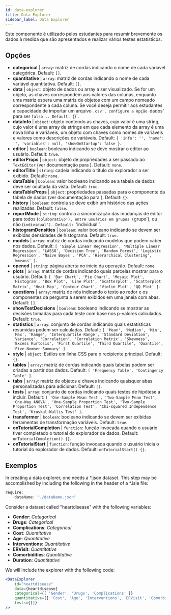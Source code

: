 ```yaml
---
id: data-explorer 
title: Data Explorer
sidebar_label: Data Explorer
---
```


Este componente é utilizado pelos estudantes para resumir brevemente os dados à medida que são apresentados e realizar vários testes estatísticos.

## Opções

* __categorical__ | `array`: matriz de cordas indicando o nome de cada variável categórica. Default: `[]`.
* __quantitative__ | `array`: matriz de cordas indicando o nome de cada variável quantitativa. Default: `[]`.
* __data__ | `object`: objeto de dados ou array a ser visualizado. Se for um objeto, as chaves correspondem aos valores das colunas, enquanto uma matriz espera uma matriz de objetos com um campo nomeado correspondente a cada coluna. Se você deseja permitir aos estudantes a capacidade de importar um arquivo `.csv', configure a opção `dados' para ser `falso'.. Default: `{}`.
* __dataInfo__ | `object`: objeto contendo as chaves, cujo valor é uma string, cujo valor é uma array de strings em que cada elemento da array é uma nova linha e variáveis, um objeto com chaves como nomes de variáveis e valores como descrições de variáveis. Default: `{
  'info': '',
  'name': '',
  'variables': null,
  'showOnStartup': false
}`.
* __editor__ | `boolean`: booleano indicando se deve mostrar o editor ao usuário. Default: `true`.
* __editorProps__ | `object`: objeto de propriedades a ser passado ao `TextEditor` (ver documentação para <TextEditor />). Default: `none`.
* __editorTitle__ | `string`: cadeia indicando o título do explorador a ser exibido. Default: `none`.
* __dataTable__ | `boolean`: valor booleano indicando se a tabela de dados deve ser ocultada da vista. Default: `true`.
* __dataTableProps__ | `object`: propriedades passadas para o componente da tabela de dados (ver documentação para <DataTable />). Default: `{}`.
* __history__ | `boolean`: controla se deve exibir um histórico das ações realizadas. Default: `false`.
* __reportMode__ | `string`: controla a sincronização das mudanças de editor para todos (`colaborativo'), entre usuários em grupos (`grupo'), ou não (`individual'). Default: `'individual'`.
* __histogramDensities__ | `boolean`: valor booleano indicando se devem ser exibidas densidades de histograma. Default: `true`.
* __models__ | `array`: matriz de cordas indicando modelos que podem caber nos dados. Default: `[
  'Simple Linear Regression',
  'Multiple Linear Regression',
  'LASSO',
  'Decision Tree',
  'Random Forest',
  'Logistic Regression',
  'Naive Bayes',
  'PCA',
  'Hierarchical Clustering',
  'kmeans'
]`.
* __opened__ | `string`: página aberta no início da operação. Default: `none`.
* __plots__ | `array`: matriz de cordas indicando quais parcelas mostrar para o usuário. Default: `[
  'Bar Chart',
  'Pie Chart',
  'Mosaic Plot',
  'Histogram',
  'Box Plot',
  'Line Plot',
  'Scatterplot',
  'Scatterplot Matrix',
  'Heat Map',
  'Contour Chart',
  'Violin Plot',
  'QQ Plot'
]`.
* __questions__ | `array`: matriz de nós indicando o texto ao redor e os componentes da pergunta a serem exibidos em uma janela com abas. Default: `[]`.
* __showTestDecisions__ | `boolean`: booleano indicando se mostrar as decisões tomadas para cada teste com base nos p-valores calculados. Default: `true`.
* __statistics__ | `array`: conjunto de cordas indicando quais estatísticas resumidas podem ser calculadas. Default: `[
  'Mean',
  'Median',
  'Min',
  'Max',
  'Range',
  'Interquartile Range',
  'Standard Deviation',
  'Variance',
  'Correlation',
  'Correlation Matrix',
  'Skewness',
  'Excess Kurtosis',
  'First Quartile',
  'Third Quartile',
  'Quantile',
  'Five-Number Summary'
]`.
* __style__ | `object`: Estilos em linha CSS para o recipiente principal. Default: `{}`.
* __tables__ | `array`: matriz de cordas indicando quais tabelas podem ser criadas a partir dos dados. Default: `[
  'Frequency Table',
  'Contingency Table'
]`.
* __tabs__ | `array`: matriz de objetos e chaves indicando quaisquer abas personalizadas para adicionar. Default: `[]`.
* __tests__ | `array`: conjunto de cordas indicando quais testes de hipótese a incluir. Default: `[
  'One-Sample Mean Test',
  'Two-Sample Mean Test',
  'One-Way ANOVA',
  'One-Sample Proportion Test',
  'Two-Sample Proportion Test',
  'Correlation Test',
  'Chi-squared Independence Test',
  'Kruskal-Wallis Test'
]`.
* __transformer__ | `boolean`: booleano indicando se devem ser exibidas ferramentas de transformação variáveis. Default: `true`.
* __onTutorialCompletion__ | `function`: função invocada quando o usuário tiver completado o tutorial do explorador de dados. Default: `onTutorialCompletion() {}`.
* __onTutorialStart__ | `function`: função invocada quando o usuário inicia o tutorial do explorador de dados. Default: `onTutorialStart() {}`.


## Exemplos

In creating a data explorer, one needs a *.json dataset. This step may be accomplished by including the following in the header of a *.isle file:

```js
require:
    dataName: "./dataName.json"
```

Consider a dataset called "heartdisease" with the following variables:
* __Gender__: _Categorical_
* __Drugs__: _Categorical_
* __Complications__: _Categorical_
* __Cost__: _Quantitative_
* __Age__: _Quantitative_
* __Interventions__: _Quantitative_
* __ERVisit__: _Quantitative_
* __Comorbidities__: _Quantitative_
* __Duration__: _Quantitative_

We will include the explorer with the following code:

```jsx live
<DataExplorer 
    id="heartdisease"
    data={heartdisease} 
    categorical={[ 'Gender', 'Drugs', 'Complications' ]}
    quantitative={[ 'Cost', 'Age', 'Interventions', 'ERVisit', 'Comorbidities', 'Duration' ]}
    tests={[]}
/>
```



